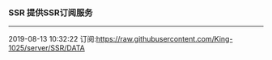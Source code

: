 ### SSR 提供SSR订阅服务
---
2019-08-13 10:32:22 订阅:https://raw.githubusercontent.com/King-1025/server/SSR/DATA
